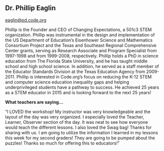 ## Dr. Phillip Eaglin

[eaglin@pd.code.org](mailto:eaglin@pd.code.org)

Phillip is the Founder and CEO of Changing Expectations, a 501c3 STEM organization. Phillip was instrumental in the design and implementation of the US Department of Education’s Eisenhower Science and Mathematics Consortium Project and the Texas and Southeast Regional Comprehensive Center grants, serving as Research Associate and Program Specialist from 1997-1998 and from 1999-2008, respectively. Phillip holds a PhD in science education from The Florida State University, and he has taught middle school and high school science. In addition, he served as a staff member of the Educator Standards Division at the Texas Education Agency from 2009-2011. Phillip is interested in Code.org’s focus on reducing the K-12 STEM and computer science education inequality gaps and helping underprivileged students have a pathway to success. He achieved 25 years as a STEM educator in 2015 and is looking forward to the next 25 years!

**What teachers are saying…**

“I LOVED the workshop! My instructor was very knowledgeable and the layout of the day was very organized. I especially loved the Teacher, Learner, Observer section of the day. It was neat to see how everyone would teach the different lessons. I also loved the Swag bag! Thanks for sharing with us. I am going to utilize the information I learned in my lessons this week for my second graders! They are going to be pumped about the puzzles! Thanks so much for offering this to educators!”

